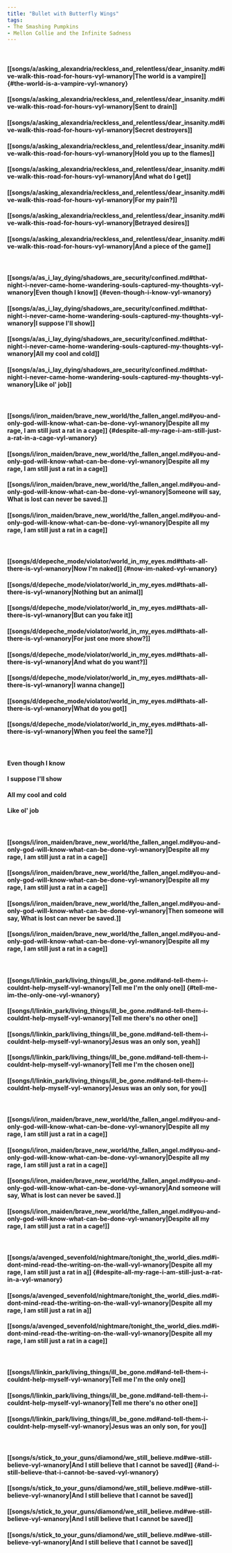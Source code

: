 ```yaml
---
title: "Bullet with Butterfly Wings"
tags:
- The Smashing Pumpkins
- Mellon Collie and the Infinite Sadness
---
```

&nbsp;
#### [[songs/a/asking_alexandria/reckless_and_relentless/dear_insanity.md#ive-walk-this-road-for-hours-vyl-wnanory|The world is a vampire]] {#the-world-is-a-vampire-vyl-wnanory}
#### [[songs/a/asking_alexandria/reckless_and_relentless/dear_insanity.md#ive-walk-this-road-for-hours-vyl-wnanory|Sent to drain]]
#### [[songs/a/asking_alexandria/reckless_and_relentless/dear_insanity.md#ive-walk-this-road-for-hours-vyl-wnanory|Secret destroyers]]
#### [[songs/a/asking_alexandria/reckless_and_relentless/dear_insanity.md#ive-walk-this-road-for-hours-vyl-wnanory|Hold you up to the flames]]
#### [[songs/a/asking_alexandria/reckless_and_relentless/dear_insanity.md#ive-walk-this-road-for-hours-vyl-wnanory|And what do I get]]
#### [[songs/a/asking_alexandria/reckless_and_relentless/dear_insanity.md#ive-walk-this-road-for-hours-vyl-wnanory|For my pain?]]
#### [[songs/a/asking_alexandria/reckless_and_relentless/dear_insanity.md#ive-walk-this-road-for-hours-vyl-wnanory|Betrayed desires]]
#### [[songs/a/asking_alexandria/reckless_and_relentless/dear_insanity.md#ive-walk-this-road-for-hours-vyl-wnanory|And a piece of the game]]
&nbsp;
#### [[songs/a/as_i_lay_dying/shadows_are_security/confined.md#that-night-i-never-came-home-wandering-souls-captured-my-thoughts-vyl-wnanory|Even though I know]] {#even-though-i-know-vyl-wnanory}
#### [[songs/a/as_i_lay_dying/shadows_are_security/confined.md#that-night-i-never-came-home-wandering-souls-captured-my-thoughts-vyl-wnanory|I suppose I'll show]]
#### [[songs/a/as_i_lay_dying/shadows_are_security/confined.md#that-night-i-never-came-home-wandering-souls-captured-my-thoughts-vyl-wnanory|All my cool and cold]]
#### [[songs/a/as_i_lay_dying/shadows_are_security/confined.md#that-night-i-never-came-home-wandering-souls-captured-my-thoughts-vyl-wnanory|Like ol' job]]
&nbsp;
#### [[songs/i/iron_maiden/brave_new_world/the_fallen_angel.md#you-and-only-god-will-know-what-can-be-done-vyl-wnanory|Despite all my rage, I am still just a rat in a cage]] {#despite-all-my-rage-i-am-still-just-a-rat-in-a-cage-vyl-wnanory}
#### [[songs/i/iron_maiden/brave_new_world/the_fallen_angel.md#you-and-only-god-will-know-what-can-be-done-vyl-wnanory|Despite all my rage, I am still just a rat in a cage]]
#### [[songs/i/iron_maiden/brave_new_world/the_fallen_angel.md#you-and-only-god-will-know-what-can-be-done-vyl-wnanory|Someone will say,  What is lost can never be saved.]]
#### [[songs/i/iron_maiden/brave_new_world/the_fallen_angel.md#you-and-only-god-will-know-what-can-be-done-vyl-wnanory|Despite all my rage, I am still just a rat in a cage]]
&nbsp;
#### [[songs/d/depeche_mode/violator/world_in_my_eyes.md#thats-all-there-is-vyl-wnanory|Now I'm naked]] {#now-im-naked-vyl-wnanory}
#### [[songs/d/depeche_mode/violator/world_in_my_eyes.md#thats-all-there-is-vyl-wnanory|Nothing but an animal]]
#### [[songs/d/depeche_mode/violator/world_in_my_eyes.md#thats-all-there-is-vyl-wnanory|But can you fake it]]
#### [[songs/d/depeche_mode/violator/world_in_my_eyes.md#thats-all-there-is-vyl-wnanory|For just one more show?]]
#### [[songs/d/depeche_mode/violator/world_in_my_eyes.md#thats-all-there-is-vyl-wnanory|And what do you want?]]
#### [[songs/d/depeche_mode/violator/world_in_my_eyes.md#thats-all-there-is-vyl-wnanory|I wanna change]]
#### [[songs/d/depeche_mode/violator/world_in_my_eyes.md#thats-all-there-is-vyl-wnanory|What do you got]]
#### [[songs/d/depeche_mode/violator/world_in_my_eyes.md#thats-all-there-is-vyl-wnanory|When you feel the same?]]
&nbsp;
#### Even though I know
#### I suppose I'll show
#### All my cool and cold
#### Like ol' job
&nbsp;
#### [[songs/i/iron_maiden/brave_new_world/the_fallen_angel.md#you-and-only-god-will-know-what-can-be-done-vyl-wnanory|Despite all my rage, I am still just a rat in a cage]]
#### [[songs/i/iron_maiden/brave_new_world/the_fallen_angel.md#you-and-only-god-will-know-what-can-be-done-vyl-wnanory|Despite all my rage, I am still just a rat in a cage]]
#### [[songs/i/iron_maiden/brave_new_world/the_fallen_angel.md#you-and-only-god-will-know-what-can-be-done-vyl-wnanory|Then someone will say,  What is lost can never be saved.]]
#### [[songs/i/iron_maiden/brave_new_world/the_fallen_angel.md#you-and-only-god-will-know-what-can-be-done-vyl-wnanory|Despite all my rage, I am still just a rat in a cage]]
&nbsp;
#### [[songs/l/linkin_park/living_things/ill_be_gone.md#and-tell-them-i-couldnt-help-myself-vyl-wnanory|Tell me I'm the only one]] {#tell-me-im-the-only-one-vyl-wnanory}
#### [[songs/l/linkin_park/living_things/ill_be_gone.md#and-tell-them-i-couldnt-help-myself-vyl-wnanory|Tell me there's no other one]]
#### [[songs/l/linkin_park/living_things/ill_be_gone.md#and-tell-them-i-couldnt-help-myself-vyl-wnanory|Jesus was an only son, yeah]]
#### [[songs/l/linkin_park/living_things/ill_be_gone.md#and-tell-them-i-couldnt-help-myself-vyl-wnanory|Tell me I'm the chosen one]]
#### [[songs/l/linkin_park/living_things/ill_be_gone.md#and-tell-them-i-couldnt-help-myself-vyl-wnanory|Jesus was an only son, for you]]
&nbsp;
#### [[songs/i/iron_maiden/brave_new_world/the_fallen_angel.md#you-and-only-god-will-know-what-can-be-done-vyl-wnanory|Despite all my rage, I am still just a rat in a cage]]
#### [[songs/i/iron_maiden/brave_new_world/the_fallen_angel.md#you-and-only-god-will-know-what-can-be-done-vyl-wnanory|Despite all my rage, I am still just a rat in a cage]]
#### [[songs/i/iron_maiden/brave_new_world/the_fallen_angel.md#you-and-only-god-will-know-what-can-be-done-vyl-wnanory|And someone will say,  What is lost can never be saved.]]
#### [[songs/i/iron_maiden/brave_new_world/the_fallen_angel.md#you-and-only-god-will-know-what-can-be-done-vyl-wnanory|Despite all my rage, I am still just a rat in a cage!]]
&nbsp;
#### [[songs/a/avenged_sevenfold/nightmare/tonight_the_world_dies.md#i-dont-mind-read-the-writing-on-the-wall-vyl-wnanory|Despite all my rage, I am still just a rat in a]] {#despite-all-my-rage-i-am-still-just-a-rat-in-a-vyl-wnanory}
#### [[songs/a/avenged_sevenfold/nightmare/tonight_the_world_dies.md#i-dont-mind-read-the-writing-on-the-wall-vyl-wnanory|Despite all my rage, I am still just a rat in a]]
#### [[songs/a/avenged_sevenfold/nightmare/tonight_the_world_dies.md#i-dont-mind-read-the-writing-on-the-wall-vyl-wnanory|Despite all my rage, I am still just a rat in a cage]]
&nbsp;
#### [[songs/l/linkin_park/living_things/ill_be_gone.md#and-tell-them-i-couldnt-help-myself-vyl-wnanory|Tell me I'm the only one]]
#### [[songs/l/linkin_park/living_things/ill_be_gone.md#and-tell-them-i-couldnt-help-myself-vyl-wnanory|Tell me there's no other one]]
#### [[songs/l/linkin_park/living_things/ill_be_gone.md#and-tell-them-i-couldnt-help-myself-vyl-wnanory|Jesus was an only son, for you]]
&nbsp;
#### [[songs/s/stick_to_your_guns/diamond/we_still_believe.md#we-still-believe-vyl-wnanory|And I still believe that I cannot be saved]] {#and-i-still-believe-that-i-cannot-be-saved-vyl-wnanory}
#### [[songs/s/stick_to_your_guns/diamond/we_still_believe.md#we-still-believe-vyl-wnanory|And I still believe that I cannot be saved]]
#### [[songs/s/stick_to_your_guns/diamond/we_still_believe.md#we-still-believe-vyl-wnanory|And I still believe that I cannot be saved]]
#### [[songs/s/stick_to_your_guns/diamond/we_still_believe.md#we-still-believe-vyl-wnanory|And I still believe that I cannot be saved]]
